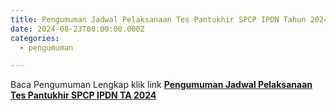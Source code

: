 ```yaml
---
title: Pengumuman Jadwal Pelaksanaan Tes Pantukhir SPCP IPDN Tahun 2024
date: 2024-08-23T00:00:00.000Z
categories:
  - pengumuman

---
```


Baca Pengumuman Lengkap klik link **[Pengumuman Jadwal Pelaksanaan Tes Pantukhir SPCP IPDN TA 2024](https://bkd.nttprov.go.id/web/wp-content/uploads/2024/08/20240822_Pengumuman-Jadwal-Pelaksanaan-Tes-Pantukhir-2024.pdf)**
